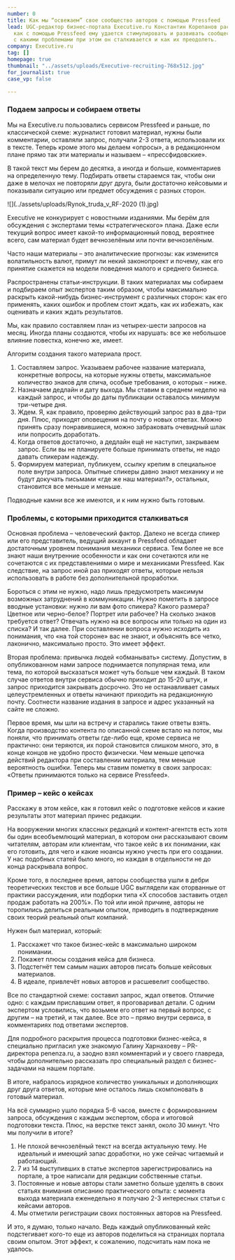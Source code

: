 ```yaml
---
number: 0
title: Как мы “освежаем” свое сообщество авторов с помощью Pressfeed
lead: UGC-редактор бизнес-портала Executive.ru Константин Корепанов рассказывает,
  как с помощью Pressfeed ему удается стимулировать и развивать сообщество авторов,
  с какими проблемами при этом он сталкивается и как их преодолеть.
company: Executive.ru
tag: []
homepage: true
thumbnail: "../assets/uploads/Executive-recruiting-768x512.jpg"
for_journalist: true
case_vp: false

---
```

### Подаем запросы и собираем ответы

Мы на Executive.ru пользовались сервисом Pressfeed и раньше, по классической схеме: журналист готовил материал, нужны были комментарии, оставляли запрос, получали 2-3 ответа, использовали их в тексте. Теперь кроме этого мы делаем «опросы», а в редакционном плане прямо так эти материалы и называем – «прессфидовские».

В такой текст мы берем до десятка, а иногда и больше, комментариев на определенную тему. Подбирать ответы стараемся так, чтобы они даже в мелочах не повторяли друг друга, были достаточно кейсовыми и показывали ситуацию или предмет обсуждения с разных сторон.

![](../assets/uploads/Rynok_truda_v_RF-2020 (1).jpg)

Executive не конкурирует с новостными изданиями. Мы берём для обсуждения с экспертами темы «стратегического» плана. Даже если текущий вопрос имеет какой-то информационный повод, вероятнее всего, сам материал будет вечнозелёным или почти вечнозелёным.

Часто наши материалы – это аналитические прогнозы: как изменится волатильность валют, примут ли некий законопроект и почему, как его принятие скажется на модели поведения малого и среднего бизнеса.

Распространены статьи-инструкции. В таких материалах мы собираем и подбираем опыт экспертов таким образом, чтобы максимально раскрыть какой-нибудь бизнес-инструмент с различных сторон: как его применять, каких ошибок и проблем стоит ждать, как их избежать, как оценивать и каких ждать результатов.

Мы, как правило составляем план из четырех-шести запросов на месяц. Иногда планы создаются, чтобы их нарушать: все же небольшое влияние повестка, конечно же, имеет.

Алгоритм создания такого материала прост.

1. Составляем запрос. Указываем рабочее название материала, конкретные вопросы, на которые нужны ответы, максимальное количество знаков для спича, особые требования, о которых – ниже.
2. Назначаем дедлайн и дату выхода. Мы ставим в среднем неделю на каждый запрос, и чтобы до даты публикации оставалось минимум три-четыре дня.
3. Ждем. Я, как правило, проверяю действующий запрос раз в два-три дня. Плюс, приходят оповещения на почту о новых ответах. Можно принять сразу понравившиеся, можно забраковать очевидный шлак или попросить доработать.
4. Когда ответов достаточно, а дедлайн ещё не наступил, закрываем запрос. Если вы не планируете больше принимать ответы, не надо давать спикерам надежду.
5. Формируем материал, публикуем, ссылку крепим в специальное поле внутри запроса. Опытные спикеры давно знают механику и не будут докучать письмами «где же наш материал?», остальных, становится все меньше и меньше.

Подводные камни все же имеются, и к ним нужно быть готовым.

### Проблемы, с которыми приходится сталкиваться

Основная проблема – человеческий фактор. Далеко не всегда спикер или его представитель, ведущий аккаунт в Pressfeed обладает достаточным уровнем понимания механики сервиса. Тем более не все знают наши внутренние особенности и как они сочетаются или не сочетаются с их представлениями о мире и механиками Pressfeed. Как следствие, на запрос иной раз приходят ответы, которые нельзя использовать в работе без дополнительной проработки.

Бороться с этим не нужно, надо лишь предусмотреть максимум возможных затруднений в коммуникации. Нужно пометить в запросе вводные установки: нужно ли вам фото спикера? Какого размера? Цветное или черно-белое? Портрет или рабочее? На сколько знаков требуется ответ? Отвечать нужно на все вопросы или только на один из списка? И так далее. При составлении вопроса нужно исходить из понимания, что «на той стороне» вас не знают, и объяснять все четко, лаконично, максимально просто. Это имеет эффект.

Вторая проблема: привычка людей «обманывать» систему. Допустим, в опубликованном нами запросе поднимается популярная тема, или тема, по которой высказаться может чуть больше чем каждый. В таком случае ответов внутри сервиса обычно приходит до 15-20 штук, и запрос приходится закрывать досрочно. Это не останавливает самых целеустремленных и ответы начинают приходить на редакционную почту. Соотнести название издания в запросе и адрес указанный на сайте не сложно.

Первое время, мы шли на встречу и старались такие ответы взять. Когда производство контента по описанной схеме встало на поток, мы поняли, что принимать ответы где-либо еще, кроме сервиса не практично: они теряются, их порой становится слишком много, это, в конце концов не удобно просто физически. Чем меньше цепочка действий редактора при составлении материала, тем меньше вероятность ошибки. Теперь мы ставим пометку в своих запросах: «Ответы принимаются только на сервисе Pressfeed».

### Пример – кейс о кейсах

Расскажу в этом кейсе, как я готовил кейс о подготовке кейсов и какие результаты этот материал принес редакции.

На вооружении многих классных редакций и контент-агентств есть хотя бы один всеобъемлющий материал, в котором они рассказывают своим читателям, авторам или клиентам, что такое кейс в их понимании, как его готовить, для чего и какие нюансы нужно учесть при его создании. У нас подобных статей было много, но каждая в отдельности не до конца раскрывала вопрос.

Кроме того, в последнее время, авторы сообщества ушли в дебри теоретических текстов и все больше UGC выглядели как оторванные от практики рассуждения, или подборки типа «X способов заставить отдел продаж работать на 200%». По той или иной причине, авторы не торопились делиться реальным опытом, приводить в подтверждение своих теорий реальный опыт компаний.

Нужен был материал, который:

1. Расскажет что такое бизнес-кейс в максимально широком понимании.
2. Покажет плюсы создания кейса для бизнеса.
3. Подстегнёт тем самым наших авторов писать больше кейсовых материалов.
4. В идеале, привлечёт новых авторов и расшевелит сообщество.

Все по стандартной схеме: составил запрос, ждал ответов. Отличие одно: с каждым приславшим ответ, я проговаривал детали. С одним экспертом условились, что возьмем его ответ на первый вопрос, с другим – на третий, и так далее. Все это – прямо внутри сервиса, в комментариях под ответами экспертов.

Для подробного раскрытия процесса подготовки бизнес-кейса, я специально пригласил уже знакомую Галину Харнахоеву – PR-директора penenza.ru, а заодно взял комментарий и у своего главреда, чтобы дополнительно рассказать про специальный раздел с бизнес-задачами на нашем портале.

В итоге, набралось изрядное количество уникальных и дополняющих друг друга ответов, которые мне осталось лишь скомпоновать в готовый материал.

На всё суммарно ушло порядка 5-6 часов, вместе с формированием запроса, обсуждения с каждым экспертом, сбора и итоговой подготовки текста. Плюс, на верстке текст занял, около 30 минут. Что мы получили в итоге?

1. Не плохой вечнозелёный текст на всегда актуальную тему. Не идеальный и имеющий запас доработки, но уже сейчас читаемый и работающий.
2. 7 из 14 выступивших в статье экспертов зарегистрировались на портале, а трое написали для редакции собственные статьи.
3. Постоянные и новые авторы стали заметно больше уделять в своих статьях внимания описанию практического опыта: с момента выхода материала еженедельно я получаю 2-3 интересных статьи с кейсами авторов.
4. Мы отметили регистрации своих постоянных авторов на Pressfeed.

И это, я думаю, только начало. Ведь каждый опубликованный кейс подстегивает кого-то еще из авторов поделиться на страницах портала своим опытом. Этот эффект, к сожалению, подсчитать нам пока не удалось.